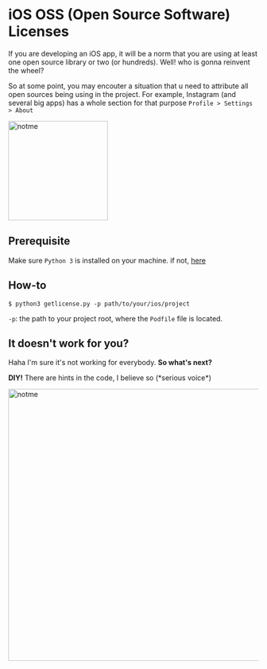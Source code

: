 # iOS OSS (Open Source Software) Licenses 
If you are developing an iOS app, it will be a norm that you are using at least one open source library or two (or hundreds). Well! who is gonna reinvent the wheel? 

So at some point, you may encouter a situation that u need to attribute all open sources being using in the project. For example, Instagram (and several big apps) has a whole section for that purpose `Profile > Settings > About`

<img width="200" alt="notme" src="https://user-images.githubusercontent.com/27178862/113502779-fe40f100-9560-11eb-9c22-1ef5018707ec.PNG">


## Prerequisite
Make sure `Python 3` is installed on your machine. if not, [here](https://www.python.org/downloads/)

## How-to
```
$ python3 getlicense.py -p path/to/your/ios/project
```
`-p`: the path to your project root, where the `Podfile` file is located. 

## It doesn't work for you? 
Haha I'm sure it's not working for everybody. **So what's next?**

**DIY!** There are hints in the code, I believe so (\*serious voice\*)

<img width="547" alt="notme" src="https://user-images.githubusercontent.com/27178862/113502456-0009b500-955f-11eb-89ec-477ca9750677.png">

